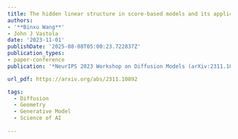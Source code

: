 ```yaml
---
title: The hidden linear structure in score-based models and its application
authors:
- '**Binxu Wang**'
- John J Vastola
date: '2023-11-01'
publishDate: '2025-08-08T05:00:23.722837Z'
publication_types:
- paper-conference
publication: '*NeurIPS 2023 Workshop on Diffusion Models (arXiv:2311.10892)*'

url_pdf: https://arxiv.org/abs/2311.10892

tags:
  - Diffusion
  - Geometry
  - Generative Model
  - Science of AI
  
---
```

